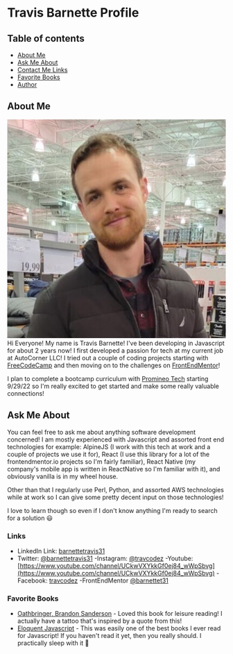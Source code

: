 # Travis Barnette Profile
## Table of contents

- [About Me](#aboutme)
- [Ask Me About](#ask-me-about)
- [Contact Me Links](#links)
- [Favorite Books](#favorite-books)
- [Author](#author)


## About Me
![](./profile_image.jpg)
Hi Everyone! My name is Travis Barnette! I've been developing in Javascript for about 2 years now! I first developed a passion for tech at my current job at AutoCorner LLC! I tried out a couple of coding projects starting with [FreeCodeCamp](http://www.freecodecamp.org) and then moving on to the challenges on [FrontEndMentor](https://www.frontendmentor.io)! 

I plan to complete a bootcamp curriculum with [Promineo Tech](https://www.linkedin.com/school/promineo-tech/) starting 9/29/22 so I'm really excited to get started and make some really valuable connections! 

## Ask Me About
You can feel free to ask me about anything software development concerned! I am mostly experienced with Javascript and assorted front end technologies for example: AlpineJS (I work with this tech at work and a couple of projects we use it for), React (I use this library for a lot of the frontendmentor.io projects so I'm fairly familiar), React Native (my company's mobile app is written in ReactNative so I'm familiar with it), and obviously vanilla is in my wheel house. 

Other than that I regularly use Perl, Python, and assorted AWS technologies while at work so I can give some pretty decent input on those technologies! 

I love to learn though so even if I don't know anything I'm ready to search for a solution 😃 
### Links

- LinkedIn Link: [barnettetravis31](https://www.linkedin.com/in/barnettetravis31/)
- Twitter: [@barnettetravis31](https://twitter.com/barnett_travis5)
-Instagram: [@travcodez](https://www.instagram.com/travcodez/)
-Youtube: [https://www.youtube.com/channel/UCkwVXYkkGf0ej84_wWpSbvg](https://www.youtube.com/channel/UCkwVXYkkGf0ej84_wWpSbvg)
-Facebook: [travcodez](https://www.facebook.com/profile.php?id=100086264264053)
-FrontEndMentor [@barnettet31](https://www.frontendmentor.io/profile/barnettet31)

### Favorite Books

- [Oathbringer, Brandon Sanderson](https://www.brandonsanderson.com/the-stormlight-archive-series/#OATHBRINGER) - Loved this book for leisure reading! I actually have a tattoo that's inspired by a quote from this! 
- [Eloquent Javascript](https://eloquentjavascript.net/) - This was easily one of the best books I ever read for Javascript! If you haven't read it yet, then you really should. I practically sleep with it 🤣

